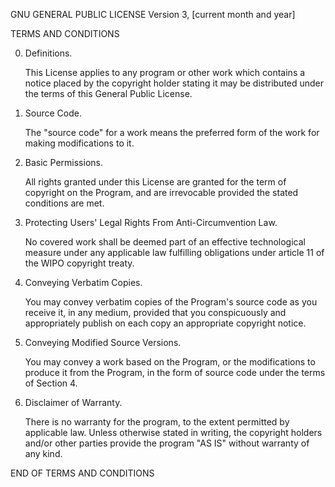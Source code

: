 GNU GENERAL PUBLIC LICENSE
Version 3, [current month and year]

TERMS AND CONDITIONS

0. Definitions.

    This License applies to any program or other work which contains a notice placed by the copyright holder stating it may be distributed under the terms of this General Public License.

1. Source Code.

    The "source code" for a work means the preferred form of the work for making modifications to it.

2. Basic Permissions.

    All rights granted under this License are granted for the term of copyright on the Program, and are irrevocable provided the stated conditions are met.

3. Protecting Users' Legal Rights From Anti-Circumvention Law.

    No covered work shall be deemed part of an effective technological measure under any applicable law fulfilling obligations under article 11 of the WIPO copyright treaty.

4. Conveying Verbatim Copies.

    You may convey verbatim copies of the Program's source code as you receive it, in any medium, provided that you conspicuously and appropriately publish on each copy an appropriate copyright notice.

5. Conveying Modified Source Versions.

    You may convey a work based on the Program, or the modifications to produce it from the Program, in the form of source code under the terms of Section 4.

6. Disclaimer of Warranty.

    There is no warranty for the program, to the extent permitted by applicable law. Unless otherwise stated in writing, the copyright holders and/or other parties provide the program "AS IS" without warranty of any kind.

END OF TERMS AND CONDITIONS

